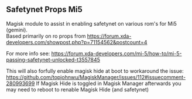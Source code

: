 ## Safetynet Props Mi5
Magisk module to assist in enabling safetynet on various rom's for Mi5 (gemini).  
Based primarily on ro props from https://forum.xda-developers.com/showpost.php?p=71154562&postcount=4 

For more info see: https://forum.xda-developers.com/mi-5/how-to/mi-5-passing-safetynet-unlocked-t3557845

This will also forfully enable magisk hide at boot to workaround the issue: https://github.com/topjohnwu/MagiskManager/issues/112#issuecomment-280993699
If Magisk Hide is toggled in Magisk Manager afterwards you may need to reboot to renable Magisk Hide (and safetynet)